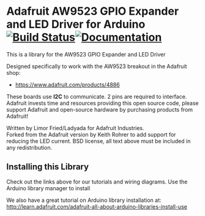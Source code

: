 # Adafruit AW9523 GPIO Expander and LED Driver for Arduino [![Build Status](https://github.com/adafruit/Adafruit_AW9523/workflows/Arduino%20Library%20CI/badge.svg)](https://github.com/adafruit/Adafruit_AW9523/actions)[![Documentation](https://github.com/adafruit/ci-arduino/blob/master/assets/doxygen_badge.svg)](http://adafruit.github.io/Adafruit_AW9523/html/index.html)

This is a library for the AW9523 GPIO Expander and LED Driver

Designed specifically to work with the AW9523 breakout in the Adafruit shop:

- https://www.adafruit.com/products/4886

These boards use **I2C** to communicate. 2 pins are required to interface.
Adafruit invests time and resources providing this open source code,
please support Adafruit and open-source hardware by purchasing
products from Adafruit!

Written by Limor Fried/Ladyada for Adafruit Industries.  
Forked from the Adafruit version by Keith Rohrer to add support for reducing the LED current.
BSD license, all text above must be included in any redistribution.

## Installing this Library

Check out the links above for our tutorials and wiring diagrams. Use the Arduino library manager to install

We also have a great tutorial on Arduino library installation at:
http://learn.adafruit.com/adafruit-all-about-arduino-libraries-install-use
